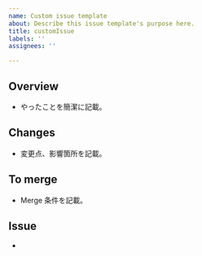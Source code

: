 ```yaml
---
name: Custom issue template
about: Describe this issue template's purpose here.
title: customIssue
labels: ''
assignees: ''

---
```


## Overview
- やったことを簡潔に記載。

## Changes
- 変更点、影響箇所を記載。

## To merge
- Merge 条件を記載。

## Issue
-
